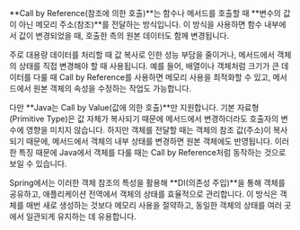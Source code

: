 **Call by Reference(참조에 의한 호출)**는 함수나 메서드를 호출할 때 **변수의 값이 아닌 메모리 주소(참조)**를 전달하는 방식입니다. 이 방식을 사용하면 함수 내부에서 값이 변경되었을 때, 호출한 측의 원본 데이터도 함께 변경됩니다.

주로 대용량 데이터를 처리할 때 값 복사로 인한 성능 부담을 줄이거나, 메서드에서 객체의 상태를 직접 변경해야 할 때 사용됩니다. 예를 들어, 배열이나 객체처럼 크기가 큰 데이터를 다룰 때 Call by Reference를 사용하면 메모리 사용을 최적화할 수 있고, 메서드에서 원본 객체의 속성을 수정하는 작업도 가능합니다.

다만 **Java는 Call by Value(값에 의한 호출)**만 지원합니다. 기본 자료형(Primitive Type)은 값 자체가 복사되기 때문에 메서드에서 변경하더라도 호출자의 변수에 영향을 미치지 않습니다. 하지만 객체를 전달할 때는 객체의 참조 값(주소)이 복사되기 때문에, 메서드에서 객체의 내부 상태를 변경하면 원본 객체에도 반영됩니다. 이러한 특징 때문에 Java에서 객체를 다룰 때는 Call by Reference처럼 동작하는 것으로 보일 수 있습니다.

Spring에서는 이러한 객체 참조의 특성을 활용해 **DI(의존성 주입)**을 통해 객체를 공유하고, 애플리케이션 전역에서 객체의 상태를 효율적으로 관리합니다. 이 방식은 객체를 매번 새로 생성하는 것보다 메모리 사용을 절약하고, 동일한 객체의 상태를 여러 곳에서 일관되게 유지하는 데 유용합니다.